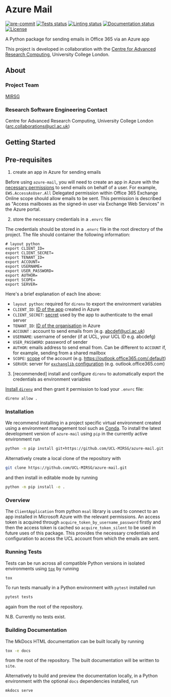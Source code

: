 # Azure Mail

[![pre-commit](https://img.shields.io/badge/pre--commit-enabled-brightgreen?logo=pre-commit&logoColor=white)](https://github.com/pre-commit/pre-commit)
[![Tests status][tests-badge]][tests-link]
[![Linting status][linting-badge]][linting-link]
[![Documentation status][documentation-badge]][documentation-link]
[![License][license-badge]](./LICENSE.md)

<!--
[![PyPI version][pypi-version]][pypi-link]
[![Conda-Forge][conda-badge]][conda-link]
[![PyPI platforms][pypi-platforms]][pypi-link]
-->

<!-- prettier-ignore-start -->
[tests-badge]:              https://github.com/UCL-MIRSG/azure-mail/actions/workflows/tests.yml/badge.svg
[tests-link]:               https://github.com/UCL-MIRSG/azure-mail/actions/workflows/tests.yml
[linting-badge]:            https://github.com/UCL-MIRSG/azure-mail/actions/workflows/linting.yml/badge.svg
[linting-link]:             https://github.com/UCL-MIRSG/azure-mail/actions/workflows/linting.yml
[documentation-badge]:      https://github.com/UCL-MIRSG/azure-mail/actions/workflows/docs.yml/badge.svg
[documentation-link]:       https://github.com/UCL-MIRSG/azure-mail/actions/workflows/docs.yml
[conda-badge]:              https://img.shields.io/conda/vn/conda-forge/azure-mail
[conda-link]:               https://github.com/conda-forge/azure-mail-feedstock
[pypi-link]:                https://pypi.org/project/azure-mail/
[pypi-platforms]:           https://img.shields.io/pypi/pyversions/azure-mail
[pypi-version]:             https://img.shields.io/pypi/v/azure-mail
[license-badge]:            https://img.shields.io/badge/License-MIT-yellow.svg
<!-- prettier-ignore-end -->

A Python package for sending emails in Office 365 via an Azure app

This project is developed in collaboration with the
[Centre for Advanced Research Computing](https://ucl.ac.uk/arc), University
College London.

## About

### Project Team

[MIRSG](https://www.ucl.ac.uk/advanced-research-computing/expertise/research-software-development/medical-imaging-research-software-group)

<!-- TODO: how do we have an array of collaborators ? -->

### Research Software Engineering Contact

Centre for Advanced Research Computing, University College London
([arc.collaborations@ucl.ac.uk](mailto:arc.collaborations@ucl.ac.uk))

## Getting Started

## Pre-requisites

1. create an app in Azure for sending emails

Before using `azure-mail`, you will need to create an app in Azure
with the [necessary permissions](https://ecederstrand.github.io/exchangelib/#impersonation-oauth-on-office-365) to send emails on behalf of a user. For example, `EWS.AccessAsUser.All` Delegated permission within Office 365 Exchange Online scope should allow emails to be sent. This permission is described as "Access mailboxes as the signed-in user via Exchange Web Services" in the Azure portal.

2. store the necessary credentials in a `.envrc` file

The credentials should be stored in a `.envrc` file in the root directory of the project. The file should container the following information:

```shell
# layout python
export CLIENT_ID=
export CLIENT_SECRET=
export TENANT_ID=
export ACCOUNT=
export USERNAME=
export USER_PASSWORD=
export AUTHOR=
export SCOPE=
export SERVER=
```

Here's a brief explanation of each line above:

- `layout python`: required for `direnv` to export the environment variables
- `CLIENT_ID`: [ID of the app](https://learn.microsoft.com/en-us/entra/identity-platform/msal-client-application-configuration#client-id) created in Azure
- `CLIENT_SECRET`: [secret](https://learn.microsoft.com/en-us/entra/identity-platform/msal-client-applications#secrets-and-their-importance-in-proving-identity) used by the app to authenticate to the email server
- `TENANT_ID`:
  [ID of the organisation](https://learn.microsoft.com/en-us/entra/fundamentals/how-to-find-tenant)
  in Azure
- `ACCOUNT` : account to send emails from (e.g. abcdef@ucl.ac.uk)
- `USERNAME`: username of sender (if at UCL, your UCL ID e.g. abcdefg)
- `USER_PASSWORD`: password of sender
- `AUTHOR`: emails address to send email from. Can be different to `ACCOUNT` if, for example, sending from a shared mailbox
- `SCOPE`: [scope](https://learn.microsoft.com/en-us/entra/identity-platform/scopes-oidc) of the account (e.g. https://outlook.office365.com/.default)
- `SERVER`: server for [`exchanglib` configuration](https://ecederstrand.github.io/exchangelib/exchangelib/configuration.html#exchangelib.configuration.Configuration) (e.g. outlook.office365.com)

3. [recommended] install and configure `direnv` to automatically export the credentials as environment variables

[Install `direnv`](https://direnv.net/docs/installation.html) and then grant it permission to load your `.envrc` file:

```bash
direnv allow .
```

### Installation

<!-- How to build or install the application. -->

We recommend installing in a project specific virtual environment created using
a environment management tool such as
[Conda](https://docs.conda.io/projects/conda/en/stable/). To install the latest
development version of `azure-mail` using `pip` in the currently active
environment run

```sh
python -m pip install git+https://github.com/UCL-MIRSG/azure-mail.git
```

Alternatively create a local clone of the repository with

```sh
git clone https://github.com/UCL-MIRSG/azure-mail.git
```

and then install in editable mode by running

```sh
python -m pip install -e .
```

### Overview

The `ClientApplication` from python `msal` library is used to connect to
an app installed in Microsoft Azure with the relevant permissions. An access
token is acquired through `acquire_token_by_username_password` firstly and then the
access token is cached so `acquire_token_silent` to be used in future uses of this package.
This provides the necessary credentials and configuration to access the UCL account from which
the emails are sent.

### Running Tests

<!-- How to run tests on your local system. -->

Tests can be run across all compatible Python versions in isolated environments
using [`tox`](https://tox.wiki/en/latest/) by running

```sh
tox
```

To run tests manually in a Python environment with `pytest` installed run

```sh
pytest tests
```

again from the root of the repository.

N.B. Currently no tests exist.

### Building Documentation

The MkDocs HTML documentation can be built locally by running

```sh
tox -e docs
```

from the root of the repository. The built documentation will be written to
`site`.

Alternatively to build and preview the documentation locally, in a Python
environment with the optional `docs` dependencies installed, run

```sh
mkdocs serve
```
